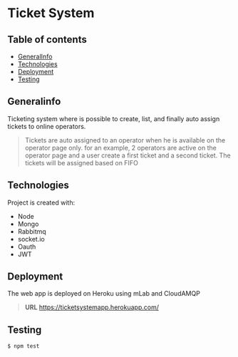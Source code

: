 Ticket System
=====

## Table of contents
* [GeneralInfo](#GeneralInfo)
* [Technologies](#Technologies)
* [Deployment](#Deployment)
* [Testing](#Testing)


## Generalinfo
Ticketing system where is possible to create, list, and finally auto assign tickets to online operators.

> Tickets are auto assigned to an operator when he is available on the operator page only.
> for an example, 2 operators are active on the operator page and a user create a first ticket and a second ticket. The tickets will be assigned based on FIFO

## Technologies
Project is created with:
* Node
* Mongo
* Rabbitmq
* socket.io
* Oauth
* JWT
	
## Deployment
The web app is deployed on Heroku using mLab and CloudAMQP

> **URL**  https://ticketsystemapp.herokuapp.com/

## Testing

```
$ npm test
```

